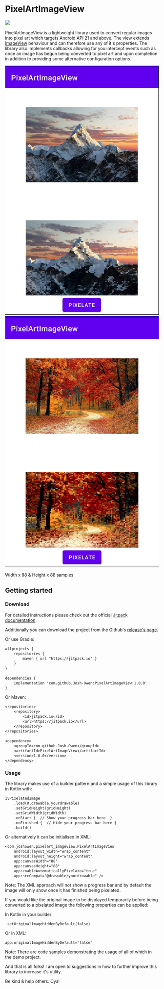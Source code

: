 # PixelArtImageView

[![](https://jitpack.io/v/Josh-Owen/PixelArtImageView.svg)](https://jitpack.io/#Josh-Owen/PixelArtImageView)

PixelArtImageView is a lightweight library used to convert regular images into pixel art which targets
Android API 21 and above. The view extends [ImageView](https://developer.android.com/reference/android/widget/ImageView) 
behaviour and can therefore use any of it's properties. 
The library also implements callbacks allowing for you intercept events such as once an 
image has begun being converted to pixel art and upon completion in addition to providing some alternative configuration options.  



![](Images/Image1.JPG)![](Images/Image2.JPG)

Width x 88 & Height x 88 samples 

## Getting started

### Download

For detailed instructions please check out the
official [Jitpack documentation](https://jitpack.io/#Josh-Owen/PixelArtImageView/tag).

Additionally you can download the project from the
Github's [release's page](https://github.com/Josh-Owen/PixelArtImageView/releases).

Or use Gradle:

```
allprojects {
    repositories {
        maven { url "https://jitpack.io" }
    }
}

dependencies {
    implementation 'com.github.Josh-Owen:PixelArtImageView:1.0.0'
}
```

Or Maven:

```
<repositories>
    <repository>
        <id>jitpack.io</id>
        <url>https://jitpack.io</url>
    </repository>
</repositories>

<dependency>
    <groupId>com.github.Josh-Owen</groupId>
    <artifactId>PixelArtImageView</artifactId>
    <version>1.0.0</version>
</dependency>
```

### Usage

The library makes use of a builder pattern and a simple usage of this library in Kotlin with:

```
ivPixelatedImage
    .load(R.drawable.yourdrawable)
    .setGridHeight(gridHeight)
    .setGridWidth(gridWidth)
    .onStart {  // Show your progress bar here  }
    .onFinished {  // Hide your progress bar here }
    .build()
```

Or alternatively it can be initialised in XML:

```
<com.joshowen.pixelart_imageview.PixelArtImageView
    android:layout_width="wrap_content"
    android:layout_height="wrap_content"
    app:canvasWidth="88"
    app:canvasHeight="88"
    app:enableAutomaticallyPixelate="true"
    app:srcCompat="@drawable/yourdrawable" />
```

Note: The XML approach will not show a progress bar and by default the image will only show once it 
has finished being pixelated. 

If you would like the original image to be displayed temporarily before being converted to a 
pixelated image the following properties can be applied:

In Kotlin in your builder:

``` 
.setOriginalImageHiddenByDefault(false)
```

Or in XML:

```
app:originalImageHiddenByDefault="false"
```



Note: There are code samples demonstrating the usage of all of which in the demo project.

And that is all folks! I am open to suggestions in how to further improve this library to increase
it's utility.

Be kind & help others. Cya!